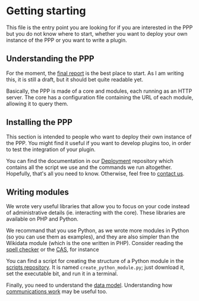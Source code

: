 # Getting starting

This file is the entry point you are looking for if you are interested in the
PPP but you do not know where to start, whether you want to deploy your own
instance of the PPP or you want to write a plugin.


## Understanding the PPP

For the moment, the [final report](http://static.progval.net/public/ppp/report-draft.pdf)
is the best place to start. As I am writing this, it is still a draft,
but it should bet quite readable yet.

Basically, the PPP is made of a core and modules, each running as an HTTP
server.
The core has a configuration file containing the URL of each module,
allowing it to query them.


## Installing the PPP

This section is intended to people who want to deploy their own instance
of the PPP. You might find it useful if you want to develop plugins too,
in order to test the integration of your plugin.

You can find the documentation in our [Deployment](https://github.com/ProjetPP/Deployment#readme)
repository which contains all the script we use and the commands we run
altogether.
Hopefully, that's all you need to know. Otherwise, feel free to
[contact us](http://projetpp.github.io/about.html).


## Writing modules

We wrote very useful libraries that allow you to focus on your code instead
of administrative details (ie. interacting with the core).
These libraries are available on PHP and Python.

We recommand that you use Python, as we wrote more modules in Python (so you
can use them as examples), and they are also simpler than the Wikidata module
(which is the one written in PHP).
Consider reading the [spell checker](https://github.com/ProjetPP/PPP-Spell-Checker/blob/master/ppp_spell_checker/requesthandler.py)
or the [CAS](https://github.com/ProjetPP/PPP-CAS/blob/master/ppp_cas/requesthandler.py),
for instance

You can find a script for creating the structure of a Python module
in the [scripts repository](https://github.com/ProjetPP/Scripts/).
It is named `create_python_module.py`; just download it, set the executable
bit, and run it in a terminal.

Finally, you need to understand the [data model](https://github.com/ProjetPP/Documentation/blob/master/data-model.md).
Understanding how [communications work](https://github.com/ProjetPP/Documentation/blob/master/module-communication.md)
may be useful too.
